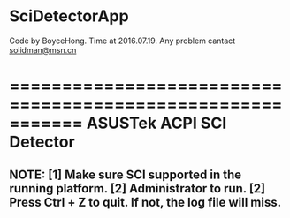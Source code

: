 # SciDetectorApp


Code by BoyceHong.
Time at 2016.07.19.
Any problem cantact solidman@msn.cn


  ===========================================================
                  ASUSTek ACPI SCI Detector
  ===========================================================

  NOTE:
  [1] Make sure SCI supported in the running platform.
  [2] Administrator to run.
  [2] Press Ctrl + Z to quit. If not, the log file will miss.
  -----------------------------------------------------------
